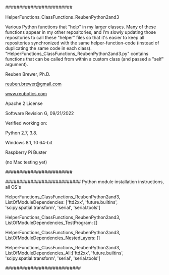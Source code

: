 ########################  

HelperFunctions_ClassFunctions_ReubenPython2and3

Various Python functions that "help" in my larger classes. Many of these functions appear in my other repositories,
and I'm slowly updating those repositories to call these "helper" files so that it's easier to keep all repositories
synchronized with the same helper-function-code (instead of duplicating the same code in each class).
"HelperFunctions_ClassFunctions_ReubenPython2and3.py" contains functions that can be called from within a custom class (and passed a "self" argument).

Reuben Brewer, Ph.D.

reuben.brewer@gmail.com

www.reubotics.com

Apache 2 License

Software Revision G, 09/21/2022

Verified working on: 

Python 2.7, 3.8.

Windows 8.1, 10 64-bit

Raspberry Pi Buster 

(no Mac testing yet)

########################  

########################### Python module installation instructions, all OS's

HelperFunctions_ClassFunctions_ReubenPython2and3, ListOfModuleDependencies: ['ftd2xx', 'future.builtins', 'scipy.spatial.transform', 'serial', 'serial.tools']

HelperFunctions_ClassFunctions_ReubenPython2and3, ListOfModuleDependencies_TestProgram: []

HelperFunctions_ClassFunctions_ReubenPython2and3, ListOfModuleDependencies_NestedLayers: []

HelperFunctions_ClassFunctions_ReubenPython2and3, ListOfModuleDependencies_All:['ftd2xx', 'future.builtins', 'scipy.spatial.transform', 'serial', 'serial.tools']

###########################
